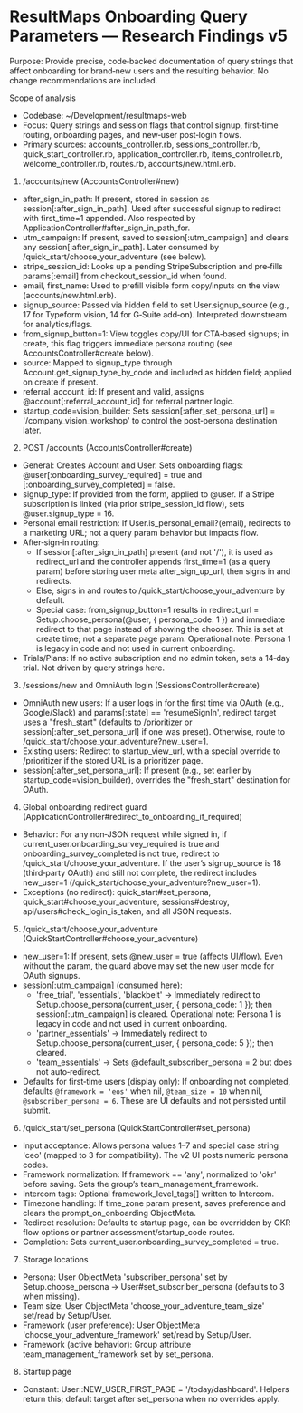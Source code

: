 # ResultMaps Onboarding Query Parameters — Research Findings v5

Purpose: Provide precise, code‑backed documentation of query strings that affect onboarding for brand‑new users and the resulting behavior. No change recommendations are included.

Scope of analysis
- Codebase: ~/Development/resultmaps-web
- Focus: Query strings and session flags that control signup, first‑time routing, onboarding pages, and new‑user post‑login flows.
- Primary sources: accounts_controller.rb, sessions_controller.rb, quick_start_controller.rb, application_controller.rb, items_controller.rb, welcome_controller.rb, routes.rb, accounts/new.html.erb.

1) /accounts/new (AccountsController#new)
- after_sign_in_path: If present, stored in session as session[:after_sign_in_path]. Used after successful signup to redirect with first_time=1 appended. Also respected by ApplicationController#after_sign_in_path_for.
- utm_campaign: If present, saved to session[:utm_campaign] and clears any session[:after_sign_in_path]. Later consumed by /quick_start/choose_your_adventure (see below).
- stripe_session_id: Looks up a pending StripeSubscription and pre‑fills params[:email] from checkout_session_id when found.
- email, first_name: Used to prefill visible form copy/inputs on the view (accounts/new.html.erb).
- signup_source: Passed via hidden field to set User.signup_source (e.g., 17 for Typeform vision, 14 for G‑Suite add‑on). Interpreted downstream for analytics/flags.
- from_signup_button=1: View toggles copy/UI for CTA‑based signups; in create, this flag triggers immediate persona routing (see AccountsController#create below).
- source: Mapped to signup_type through Account.get_signup_type_by_code and included as hidden field; applied on create if present.
- referral_account_id: If present and valid, assigns @account[:referral_account_id] for referral partner logic.
- startup_code=vision_builder: Sets session[:after_set_persona_url] = '/company_vision_workshop' to control the post‑persona destination later.

2) POST /accounts (AccountsController#create)
- General: Creates Account and User. Sets onboarding flags: @user[:onboarding_survey_required] = true and [:onboarding_survey_completed] = false.
- signup_type: If provided from the form, applied to @user. If a Stripe subscription is linked (via prior stripe_session_id flow), sets @user.signup_type = 16.
- Personal email restriction: If User.is_personal_email?(email), redirects to a marketing URL; not a query param behavior but impacts flow.
- After‑sign‑in routing:
  - If session[:after_sign_in_path] present (and not '/'), it is used as redirect_url and the controller appends first_time=1 (as a query param) before storing user meta after_sign_up_url, then signs in and redirects.
  - Else, signs in and routes to /quick_start/choose_your_adventure by default.
  - Special case: from_signup_button=1 results in redirect_url = Setup.choose_persona(@user, { persona_code: 1 }) and immediate redirect to that page instead of showing the chooser. This is set at create time; not a separate page param. Operational note: Persona 1 is legacy in code and not used in current onboarding.
- Trials/Plans: If no active subscription and no admin token, sets a 14‑day trial. Not driven by query strings here.

3) /sessions/new and OmniAuth login (SessionsController#create)
- OmniAuth new users: If a user logs in for the first time via OAuth (e.g., Google/Slack) and params[:state] == 'resumeSignIn', redirect target uses a "fresh_start" (defaults to /prioritizer or session[:after_set_persona_url] if one was preset). Otherwise, route to /quick_start/choose_your_adventure?new_user=1.
- Existing users: Redirect to startup_view_url, with a special override to /prioritizer if the stored URL is a prioritizer page.
- session[:after_set_persona_url]: If present (e.g., set earlier by startup_code=vision_builder), overrides the "fresh_start" destination for OAuth.

4) Global onboarding redirect guard (ApplicationController#redirect_to_onboarding_if_required)
- Behavior: For any non‑JSON request while signed in, if current_user.onboarding_survey_required is true and onboarding_survey_completed is not true, redirect to /quick_start/choose_your_adventure. If the user’s signup_source is 18 (third‑party OAuth) and still not complete, the redirect includes new_user=1 (/quick_start/choose_your_adventure?new_user=1).
- Exceptions (no redirect): quick_start#set_persona, quick_start#choose_your_adventure, sessions#destroy, api/users#check_login_is_taken, and all JSON requests.

5) /quick_start/choose_your_adventure (QuickStartController#choose_your_adventure)
- new_user=1: If present, sets @new_user = true (affects UI/flow). Even without the param, the guard above may set the new user mode for OAuth signups.
- session[:utm_campaign] (consumed here):
  - 'free_trial', 'essentials', 'blackbelt' -> Immediately redirect to Setup.choose_persona(current_user, { persona_code: 1 }); then session[:utm_campaign] is cleared. Operational note: Persona 1 is legacy in code and not used in current onboarding.
  - 'partner_essentials' -> Immediately redirect to Setup.choose_persona(current_user, { persona_code: 5 }); then cleared.
  - 'team_essentials' -> Sets @default_subscriber_persona = 2 but does not auto‑redirect.
- Defaults for first‑time users (display only): If onboarding not completed, defaults `@framework = 'eos'` when nil, `@team_size = 10` when nil, `@subscriber_persona = 6`. These are UI defaults and not persisted until submit.

6) /quick_start/set_persona (QuickStartController#set_persona)
- Input acceptance: Allows persona values 1–7 and special case string 'ceo' (mapped to 3 for compatibility). The v2 UI posts numeric persona codes.
- Framework normalization: If framework == 'any', normalized to 'okr' before saving. Sets the group’s team_management_framework.
- Intercom tags: Optional framework_level_tags[] written to Intercom.
- Timezone handling: If time_zone param present, saves preference and clears the prompt_on_onboarding ObjectMeta.
- Redirect resolution: Defaults to startup page, can be overridden by OKR flow options or partner assessment/startup_code routes.
- Completion: Sets current_user.onboarding_survey_completed = true.

7) Storage locations
- Persona: User ObjectMeta 'subscriber_persona' set by Setup.choose_persona → User#set_subscriber_persona (defaults to 3 when missing).
- Team size: User ObjectMeta 'choose_your_adventure_team_size' set/read by Setup/User.
- Framework (user preference): User ObjectMeta 'choose_your_adventure_framework' set/read by Setup/User.
- Framework (active behavior): Group attribute team_management_framework set by set_persona.

8) Startup page
- Constant: User::NEW_USER_FIRST_PAGE = '/today/dashboard'. Helpers return this; default target after set_persona when no overrides apply.

